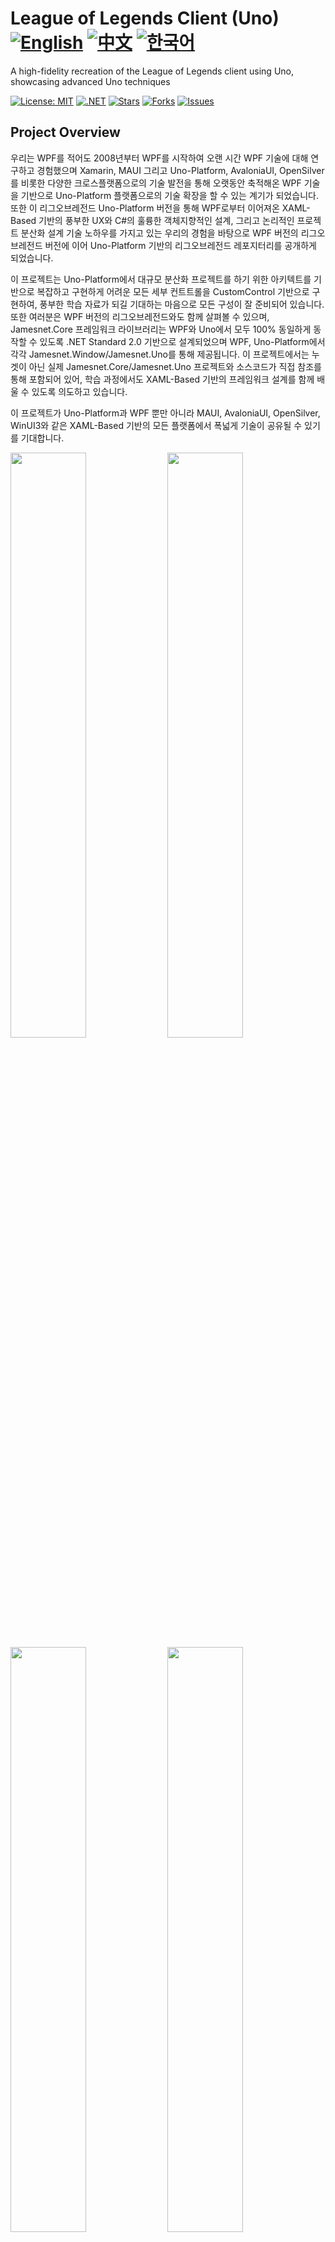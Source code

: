 # League of Legends Client (Uno) [![English](https://img.shields.io/badge/docs-English-blue.svg)](README.md) [![中文](https://img.shields.io/badge/docs-中文-red.svg)](README.zh-CN.md) [![한국어](https://img.shields.io/badge/docs-한국어-green.svg)](README.ko.md) 

A high-fidelity recreation of the League of Legends client using Uno, showcasing advanced Uno techniques

[![License: MIT](https://img.shields.io/badge/License-MIT-yellow.svg)](https://opensource.org/licenses/MIT)
[![.NET](https://img.shields.io/badge/.NET-8.0-blue.svg)](https://dotnet.microsoft.com/download)
[![Stars](https://img.shields.io/github/stars/jamesnet214/leagueoflegends-uno.svg)](https://github.com/jamesnet214/leagueoflegends-uno/stargazers)
[![Forks](https://img.shields.io/github/forks/jamesnet214/leagueoflegends-uno.svg)](https://github.com/jamesnet214/leagueoflegends-uno/network/members)
[![Issues](https://img.shields.io/github/issues/jamesnet214/leagueoflegends-uno.svg)](https://github.com/jamesnet214/leagueoflegends-uno/issues)

## Project Overview

우리는 WPF를 적어도 2008년부터 WPF를 시작하여 오랜 시간 WPF 기술에 대해 연구하고 경험했으며 Xamarin, MAUI 그리고 Uno-Platform, AvaloniaUI, OpenSilver를 비롯한 다양한 크로스플랫폼으로의 기술 발전을 통해 오랫동안 축적해온 WPF 기술을 기반으로 Uno-Platform 플랫폼으로의 기술 확장을 할 수 있는 계기가 되었습니다. 또한 이 리그오브레전드 Uno-Platform 버전을 통해 WPF로부터 이어져온 XAML-Based 기반의 풍부한 UX와 C#의 훌륭한 객체지향적인 설계, 그리고 논리적인 프로젝트 분산화 설계 기술 노하우를 가지고 있는 우리의 경험을 바탕으로 WPF 버전의 리그오브레전드 버전에 이어 Uno-Platform 기반의 리그오브레전드 레포지터리를 공개하게 되었습니다.

이 프로젝트는 Uno-Platform에서 대규모 분산화 프로젝트를 하기 위한 아키텍트를 기반으로 복잡하고 구현하게 어려운 모든 세부 컨트트롤을 CustomControl 기반으로 구현하여, 풍부한 학습 자료가 되길 기대하는 마음으로 모든 구성이 잘 준비되어 있습니다. 또한 여러분은 WPF 버전의 리그오브레전드와도 함께 살펴볼 수 있으며, Jamesnet.Core 프레임워크 라이브러리는 WPF와 Uno에서 모두 100% 동일하게 동작할 수 있도록 .NET Standard 2.0 기반으로 설계되었으며 WPF, Uno-Platform에서 각각 Jamesnet.Window/Jamesnet.Uno를 통해 제공됩니다. 이 프로젝트에서는 누겟이 아닌 실제 Jamesnet.Core/Jamesnet.Uno 프로젝트와 소스코드가 직접 참조를 통해 포함되어 있어, 학습 과정에서도 XAML-Based 기반의 프레임워크 설계를 함께 배울 수 있도록 의도하고 있습니다.

이 프로젝트가 Uno-Platform과 WPF 뿐만 아니라 MAUI, AvaloniaUI, OpenSilver, WinUI3와 같은 XAML-Based 기반의 모든 플랫폼에서 폭넓게 기술이 공유될 수 있기를 기대합니다.

<img src="https://github.com/user-attachments/assets/3bc0d881-577e-4aa2-8802-698169d701a5" width="49%"/>
<img src="https://github.com/user-attachments/assets/d3b13869-d0f8-457d-90d9-5a637c500b4a" width="49%"/>
<img src="https://github.com/user-attachments/assets/45920f83-41b9-4924-8e92-86123d15a2a4" width="49%"/>
<img src="https://github.com/user-attachments/assets/4e41c4af-1a98-48b0-9c44-05ac48f0430e" width="49%"/>
<img src="https://github.com/user-attachments/assets/78415f9d-732c-4940-881c-beed7a6e9620" width="49%"/>
<img src="https://github.com/user-attachments/assets/b376f4ed-4ffd-4528-b1cc-6b0483f442e1" width="49%"/>
<img src="https://github.com/user-attachments/assets/3bc0d881-577e-4aa2-8802-698169d701a5" width="49%"/>
<img src="https://github.com/user-attachments/assets/0cedb504-2f27-43b8-87ed-34e85f1d7b83" width="49%"/>
<img src="https://github.com/user-attachments/assets/f5e80933-9d18-47c1-81c6-eb55a680972a" width="49%"/>
<img src="https://github.com/user-attachments/assets/d8aa51d5-c6e1-4a9a-95f8-e20a7c6f9f91" width="49%"/>
<img src="https://github.com/user-attachments/assets/c2cc6c22-8345-4333-83a2-61ab08883652" width="49%"/>
<img src="https://github.com/user-attachments/assets/fd6aa0ca-14c1-4446-b6cb-2617bc15b373" width="49%"/>
<img src="https://github.com/user-attachments/assets/be84fe63-4fb5-4a6c-a537-9907b88e648b" width="49%"/>
<img src="https://github.com/user-attachments/assets/24db2d8b-b839-42b2-be8a-2fc6266dad77" width="49%"/>
<img src="https://github.com/user-attachments/assets/642ccf0d-f2df-4adc-bb87-b1246cbda0b7" width="49%"/>
<img src="https://github.com/user-attachments/assets/bece2bfd-1bb9-436e-b928-929d3706398c" width="49%"/>

## Supported Platforms

This project supports multiple platforms:

- **Desktop**: Run as a native desktop application. (Windows OS, MacOS, Linux)
- **Blazor WebAssembly**: Run the application in web browsers using WebAssembly technology. (이 애플리케이션은 Destop을 기준으로 개발되었기 때문에 현재 Blazor 구동을 위한 호환성 체크가 되어있지 않은 상태입니다. 향후 블레이저를 지원합니다. 자세한 사항은 하단의 로드맵을 참고해주세요.)

## How to Run

이 레포지터리를 최신으로 Clone을 통해 내려 받으면 기본 프레임워크 타겟이 .NET 8.0 데스크톱 기반으로 설정되어있습니다. 따라서 여러분은 윈도우 또는 MacOS 그리고 Linux에서 소스코드를 간단하게 내려받아 Visual Studio 2022 또는 JetBrains Rider 등으로 바로 빌드해 실행할 수 있습니다. 이 애플리케이션은 Uno-Platform 크로스플랫폼 중에서도 데스크톱을 기반으로 설계되었으며, 하나의 소스코드와 한 번의 빌드를 통해 윈도우, MacOS, Linux에서 동작하는 단일 프로그램입니다.

### For Desktop:

프로젝트를 내려 받으면 기본 타겟은 Desktop으로 지정되어 있습니다. 여러분의 닷넷 버전에 맞게 변경하는 것도 가능합니다.

```xml
<Project Sdk="Uno.Sdk">
  <PropertyGroup>
    <TargetFrameworks>net8.0-desktop</TargetFrameworks>
  </PropertyGroup>
</Project>
```

.net8.0-desktop은 Skia 라이브러리 기반으로, Windows, MacOS, Linux를 기본적으로 포함합니다.

### For Blazor WebAssembly:

> 현재 아직은 Blazor에서 실행될 수 있도록 호환성 확인이 되어있지 않습니다. 따라서 향후 로드맵을 통해 Blaozr 지원 및 웹호스팅이 추가될 예정입니다. 

```xml
<Project Sdk="Uno.Sdk">
  <PropertyGroup>
    <TargetFrameworks>net8.0-browserwasm;</TargetFrameworks>
  </PropertyGroup>
</Project>
```

이 부분에 대한 여러분의 기여와 요청이 필요합니다.

## Color Table (TBD)

향후 테마 제공을 위해 주요 색상 항목들을 관리할 리스트입니다.

- [x] 785A28:
- [x] 010A13:

## Contributing

Contributions are welcome! Please feel free to submit a Pull Request.

## License

This project is licensed under the MIT License - see the [LICENSE](LICENSE) file for details.

## 로드맵
앞으로 향후 작업이 필요한 항목들에 대한 리스트입니다. 누구나 이 작업에 참여하고 기여자가 될 수 있습니다. 언제든지 요청해주세요. 당신과의 소통을 기대합니다.
- [ ] Foreground에서 GradientBrush 처리 (https://platform.uno/docs/articles/features/shapes-and-brushes.html)
- [ ] TextBox CaretBrush 색상 변경
- [ ] TextBox CustomControl 고도화
- [ ] ScrollViewer CustomControl 고도화
- [ ] 뷰 의존성 주입 과정에서 메인 윈도우 위치 변경시 뷰 좌표가 갱신되지 않는 현상 해결
- [ ] DependencyProperty OnApplyTemplate 이전에 Callback 처리 시점 해결
- [ ] 다국어 지원
- [ ] 멀티 테마 지원
- [ ] Blazor 지원을 위한 호환성 해결
- [ ] WPF/Uno, 그리고 AvaloniaUi, OpenSilver 등의 크로스플랫폼 프레임워크 통합 (Jamesnet.Core)
